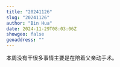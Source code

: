 ```yaml
---
title: "20241126"
slug: "20241126"
author: "Bin Hua"
date: 2024-11-29T08:03:06Z
showgeo: false
geoaddress: ""
---
```


本周没有干很多事情主要是在陪着父亲动手术。